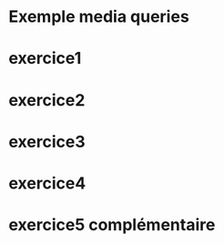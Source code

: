 # Exemple media queries
# exercice1
# exercice2
# exercice3
# exercice4

# exercice5 complémentaire
